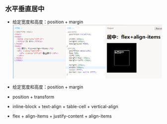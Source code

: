 ## 水平垂直居中

* 给定宽度和高度：position + margin![](/assets/center_position_margin.png)

* 给定宽度和高度：position + margin
* position + transform
* inline-block + text-align + table-cell + vertical-align
* flex + align-items + justify-content + align-items



